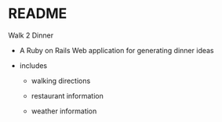 # README

Walk 2 Dinner

* A Ruby on Rails Web application for generating dinner ideas

* includes 
	- walking directions

	- restaurant information

	- weather information